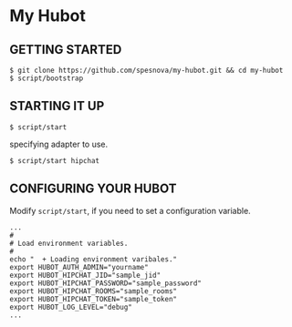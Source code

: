 # My Hubot

## GETTING STARTED

```
$ git clone https://github.com/spesnova/my-hubot.git && cd my-hubot
$ script/bootstrap
```

## STARTING IT UP

```
$ script/start
```

specifying adapter to use.

```
$ script/start hipchat
```

## CONFIGURING YOUR HUBOT
Modify `script/start`, if you need to set a configuration variable.

```
...
#
# Load environment variables.
#
echo "  + Loading environment varibales."
export HUBOT_AUTH_ADMIN="yourname"
export HUBOT_HIPCHAT_JID="sample_jid"
export HUBOT_HIPCHAT_PASSWORD="sample_password"
export HUBOT_HIPCHAT_ROOMS="sample_rooms"
export HUBOT_HIPCHAT_TOKEN="sample_token"
export HUBOT_LOG_LEVEL="debug"
...
```
